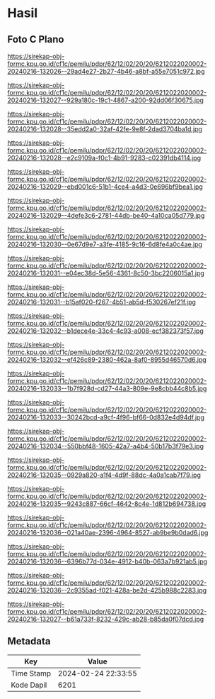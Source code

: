 # Hasil

## Foto C Plano

https://sirekap-obj-formc.kpu.go.id/cf1c/pemilu/pdpr/62/12/02/20/20/6212022020002-20240216-132026--29ad4e27-2b27-4b46-a8bf-a55e7051c972.jpg

https://sirekap-obj-formc.kpu.go.id/cf1c/pemilu/pdpr/62/12/02/20/20/6212022020002-20240216-132027--929a180c-19c1-4867-a200-92dd06f30675.jpg

https://sirekap-obj-formc.kpu.go.id/cf1c/pemilu/pdpr/62/12/02/20/20/6212022020002-20240216-132028--35edd2a0-32af-42fe-9e8f-2dad3704ba1d.jpg

https://sirekap-obj-formc.kpu.go.id/cf1c/pemilu/pdpr/62/12/02/20/20/6212022020002-20240216-132028--e2c9109a-f0c1-4b91-9283-c02391db4114.jpg

https://sirekap-obj-formc.kpu.go.id/cf1c/pemilu/pdpr/62/12/02/20/20/6212022020002-20240216-132029--ebd001c6-51b1-4ce4-a4d3-0e696bf9bea1.jpg

https://sirekap-obj-formc.kpu.go.id/cf1c/pemilu/pdpr/62/12/02/20/20/6212022020002-20240216-132029--4defe3c6-2781-44db-be40-4a10ca05d779.jpg

https://sirekap-obj-formc.kpu.go.id/cf1c/pemilu/pdpr/62/12/02/20/20/6212022020002-20240216-132030--0e67d9e7-a3fe-4185-9c16-6d8fe4a0c4ae.jpg

https://sirekap-obj-formc.kpu.go.id/cf1c/pemilu/pdpr/62/12/02/20/20/6212022020002-20240216-132031--e04ec38d-5e56-4361-8c50-3bc2206015a1.jpg

https://sirekap-obj-formc.kpu.go.id/cf1c/pemilu/pdpr/62/12/02/20/20/6212022020002-20240216-132031--b15af020-f267-4b51-ab5d-f530267ef21f.jpg

https://sirekap-obj-formc.kpu.go.id/cf1c/pemilu/pdpr/62/12/02/20/20/6212022020002-20240216-132032--b1dece4e-33c4-4c93-a008-ecf382373f57.jpg

https://sirekap-obj-formc.kpu.go.id/cf1c/pemilu/pdpr/62/12/02/20/20/6212022020002-20240216-132032--ef426c89-2380-462a-8af0-8955d46570d6.jpg

https://sirekap-obj-formc.kpu.go.id/cf1c/pemilu/pdpr/62/12/02/20/20/6212022020002-20240216-132033--1b7f928d-cd27-44a3-809e-9e8cbb44c8b5.jpg

https://sirekap-obj-formc.kpu.go.id/cf1c/pemilu/pdpr/62/12/02/20/20/6212022020002-20240216-132033--30242bcd-a9cf-4f96-bf66-0d832e4d94df.jpg

https://sirekap-obj-formc.kpu.go.id/cf1c/pemilu/pdpr/62/12/02/20/20/6212022020002-20240216-132034--550bbf48-1605-42a7-a4b4-50b17b3f79e3.jpg

https://sirekap-obj-formc.kpu.go.id/cf1c/pemilu/pdpr/62/12/02/20/20/6212022020002-20240216-132035--0929a820-a1f4-4d9f-88dc-4a0a1cab7f79.jpg

https://sirekap-obj-formc.kpu.go.id/cf1c/pemilu/pdpr/62/12/02/20/20/6212022020002-20240216-132035--9243c887-66cf-4642-8c4e-1d812b694738.jpg

https://sirekap-obj-formc.kpu.go.id/cf1c/pemilu/pdpr/62/12/02/20/20/6212022020002-20240216-132036--021a40ae-2396-4964-8527-ab9be9b0dad6.jpg

https://sirekap-obj-formc.kpu.go.id/cf1c/pemilu/pdpr/62/12/02/20/20/6212022020002-20240216-132036--6396b77d-034e-4912-b40b-063a7b921ab5.jpg

https://sirekap-obj-formc.kpu.go.id/cf1c/pemilu/pdpr/62/12/02/20/20/6212022020002-20240216-132036--2c9355ad-f021-428a-be2d-425b988c2283.jpg

https://sirekap-obj-formc.kpu.go.id/cf1c/pemilu/pdpr/62/12/02/20/20/6212022020002-20240216-132027--b61a733f-8232-429c-ab28-b85da0f07dcd.jpg


## Metadata

| Key        | Value               |
| ---------- | ------------------- |
| Time Stamp | 2024-02-24 22:33:55 |
| Kode Dapil | 6201                |



